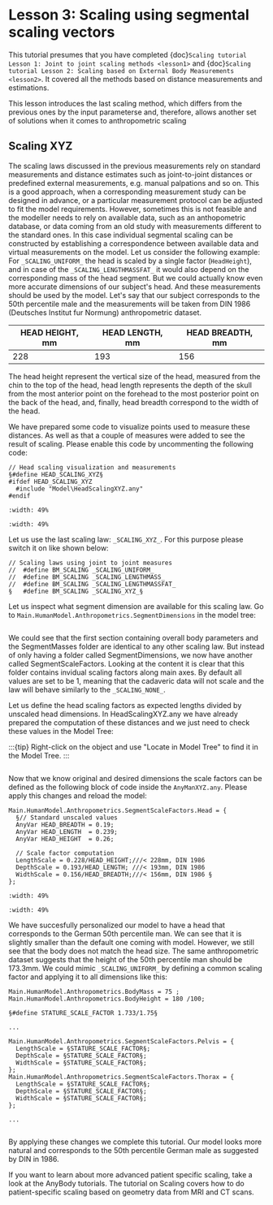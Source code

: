 # Lesson 3: Scaling using segmental scaling vectors

This tutorial presumes that you have completed {doc}`Scaling tutorial
Lesson 1: Joint to joint scaling methods <lesson1>` and {doc}`Scaling tutorial
Lesson 2: Scaling based on External Body Measurements <lesson2>`. It
covered all the methods based on distance measurements and estimations.

This lesson introduces the last scaling method, which differs from the previous
ones by the input parameterse and, therefore, allows another set of
solutions when it comes to anthropometric scaling

## Scaling XYZ

The scaling laws discussed in the previous measurements rely on standard
measurements and distance estimates such as joint-to-joint distances or
predefined external measurements, e.g. manual palpations and so on. This is a
good approach, when a corresponding measurement study can be designed in
advance, or a particular measurement protocol can be adjusted to fit the model
requirements. However, sometimes this is not feasible and the modeller needs to
rely on available data, such as an anthopometric database, or data coming from
an old study with measurements different to the standard ones. In this case
individual segmental scaling can be constructed by establishing a correspondence
between available data and virtual measurements on the model. Let us consider
the following example: For `_SCALING_UNIFORM_` the head is scaled by a single
factor (`HeadHeight`), and in case of the `_SCALING_LENGTHMASSFAT_` it would
also depend on the corresponding mass of the head segment. But we could actually
know even more accurate dimensions of our subject's head. And these measurements
should be used by the model. Let's say that our subject corresponds to the 50th
percentile male and the measurements will be taken from DIN 1986 (Deutsches
Institut fur Normung) anthropometric dataset.

| HEAD HEIGHT, mm | HEAD LENGTH, mm | HEAD BREADTH, mm |
| --------------- | --------------- | ---------------- |
| 228             | 193             | 156              |

The head height represent the vertical size of the head, measured from the
chin to the top of the head, head length represents the depth of the skull
from the most anterior point on the forehead to the most posterior point on
the back of the head, and, finally, head breadth correspond to the width of
the head.

We have prepared some code to visualize points used to measure these distances.
As well as that a couple of measures were added to see the result of scaling.
Please enable this code by uncommenting the following code:

```AnyScriptDoc
// Head scaling visualization and measurements
§#define HEAD_SCALING_XYZ§
#ifdef HEAD_SCALING_XYZ
  #include "Model\HeadScalingXYZ.any"
#endif
```

```{image} _static/lesson3/HeadMarkersFrontView.jpg
:width: 49%
```

```{image} _static/lesson3/HeadMarkersLateralView.jpg
:width: 49%
```

Let us use the last scaling law: `_SCALING_XYZ_`. For this purpose please
switch it on like shown below:

```AnyScriptDoc
// Scaling laws using joint to joint measures
//  #define BM_SCALING _SCALING_UNIFORM_
//  #define BM_SCALING _SCALING_LENGTHMASS_
//  #define BM_SCALING _SCALING_LENGTHMASSFAT_
§   #define BM_SCALING _SCALING_XYZ_§
```

Let us inspect what segment dimension are available for this scaling law. Go to
`Main.HumanModel.Anthropometrics.SegmentDimensions` in the model tree:

```{image} _static/lesson3/XYZ_segment_dimensions.jpg
```

We could see that the first section containing overall body parameters and the
SegmentMasses folder are identical to any other scaling law. But instead of only
having a folder called SegmentDimensions, we now have another called
SegmentScaleFactors. Looking at the content it is clear that this folder
contains invidual scaling factors along main axes. By default all values are set
to be 1, meaning that the cadaveric data will not scale and the law will behave
similarly to the `_SCALING_NONE_`.

Let us define the head scaling factors as expected lengths divided by unscaled
head dimensions. In HeadScalingXYZ.any we have already prepared the
computation of these distances and we just need to check these values in the Model
Tree:

:::{tip}
Right-click on the object and use "Locate in Model Tree" to find it in the Model Tree.
:::

```{image} _static/lesson3/HeadDimensionsModelTree.jpg
```

Now that we know original and desired dimensions the scale factors can be defined as
the following block of code inside the `AnyManXYZ.any`. Please apply this changes and
reload the model:

```AnyScriptDoc
Main.HumanModel.Anthropometrics.SegmentScaleFactors.Head = {
  §// Standard unscaled values
  AnyVar HEAD_BREADTH = 0.19;
  AnyVar HEAD_LENGTH  = 0.239;
  AnyVar HEAD_HEIGHT  = 0.26;

  // Scale factor computation
  LengthScale = 0.228/HEAD_HEIGHT;///< 228mm, DIN 1986
  DepthScale = 0.193/HEAD_LENGTH; ///< 193mm, DIN 1986
  WidthScale = 0.156/HEAD_BREADTH;///< 156mm, DIN 1986 §
};
```

```{image} _static/lesson3/HeadMarkersFrontView.jpg
:width: 49%
```

```{image} _static/lesson3/HeadMarkersAppliedFrontView.jpg
:width: 49%
```

We have succesfully personalized our model to have a head that corresponds to
the German 50th percentile man. We can see that it is slightly smaller than
the default one coming with model. However, we still see that the body does not
match the head size. The same anthropometric dataset suggests that the height
of the 50th percentile man should be 173.3mm. We could mimic `_SCALING_UNIFORM_`
by defining a common scaling factor and applying it to all dimensions like this:

```AnyScriptDoc
Main.HumanModel.Anthropometrics.BodyMass = 75 ;
Main.HumanModel.Anthropometrics.BodyHeight = 180 /100;

§#define STATURE_SCALE_FACTOR 1.733/1.75§

...

Main.HumanModel.Anthropometrics.SegmentScaleFactors.Pelvis = {
  LengthScale = §STATURE_SCALE_FACTOR§;
  DepthScale = §STATURE_SCALE_FACTOR§;
  WidthScale = §STATURE_SCALE_FACTOR§;
};
Main.HumanModel.Anthropometrics.SegmentScaleFactors.Thorax = {
  LengthScale = §STATURE_SCALE_FACTOR§;
  DepthScale = §STATURE_SCALE_FACTOR§;
  WidthScale = §STATURE_SCALE_FACTOR§;
};

...
```

```{image} _static/lesson3/ScalingXYZFinal.jpg
```

By applying these changes we complete this tutorial. Our model looks more natural
and corresponds to the 50th percentile German male as suggested by DIN in 1986.

If you want to learn about more advanced patient specific scaling, take a look at the
AnyBody tutorials. The tutorial on Scaling covers how to do patient-specific scaling based on
geometry data from MRI and CT scans.
